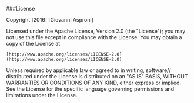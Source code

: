 ###License

Copyright [2016] [Giovanni Asproni]

Licensed under the Apache License, Version 2.0 (the "License");
you may not use this file except in compliance with the License.
You may obtain a copy of the License at

    [http://www.apache.org/licenses/LICENSE-2.0](http://www.apache.org/licenses/LICENSE-2.0)

Unless required by applicable law or agreed to in writing, software//
distributed under the License is distributed on an "AS IS" BASIS,
WITHOUT WARRANTIES OR CONDITIONS OF ANY KIND, either express or implied.
See the License for the specific language governing permissions and
limitations under the License.